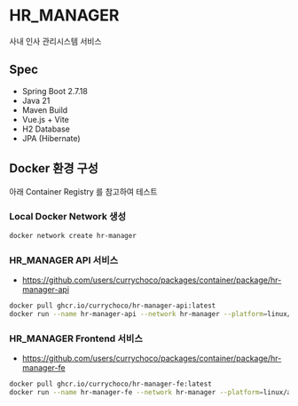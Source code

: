 # HR_MANAGER
사내 인사 관리시스템 서비스

## Spec
- Spring Boot 2.7.18
- Java 21
- Maven Build
- Vue.js + Vite
- H2 Database
- JPA (Hibernate)

## Docker 환경 구성
아래 Container Registry 를 참고하여 테스트

### Local Docker Network 생성
``` bash
docker network create hr-manager
```

### HR_MANAGER API 서비스
- https://github.com/users/currychoco/packages/container/package/hr-manager-api
``` bash
docker pull ghcr.io/currychoco/hr-manager-api:latest
docker run --name hr-manager-api --network hr-manager --platform=linux/amd64 -p 8080:8080 ghcr.io/currychoco/hr-manager-api:latest
```

### HR_MANAGER Frontend 서비스
- https://github.com/users/currychoco/packages/container/package/hr-manager-fe
``` bash
docker pull ghcr.io/currychoco/hr-manager-fe:latest
docker run --name hr-manager-fe --network hr-manager --platform=linux/amd64 -p 80:80 ghcr.io/currychoco/hr-manager-fe:latest
```
